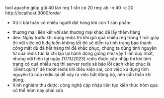 tool apache giúp gửi 40 làn req 1 rần có 20 req: ab -n 40 -c 20 http://localhost:3000/order

- Xử lí bài toán có nhiều người đặt hàng khi còn 1 sản phẩm:
+ thương mại: liên kết với sàn thương mại khác để lấy thêm hàng
+ dev: Ngày trước khi dùng redis thì khi gửi quá nhiều req trong 1 mili giây thì với việc xử lí đa luồn không tốt thì sẽ diễn ra tình trạng báo thành công mặt dù đã hết hàng thì để khắc phục, chúng ta dùng tính nguyên tử của redis tức là chỉ lặp lại hành động giống như vậy 1 lần duy nhất, nhưng với hiện tại ngày (17/3/2023) redis được cập nhập thì khi tình trạng có quá nhiều req thì server redis sẽ báo lỗi cách khắc phục là 'client.quit()' để thoát redis khi điều kiện sai, còn việc xử dụng tính nguyên tử của redis lại dễ xảy ra việc bất động bộ, nên cẩn thẩn khi dùng.
+ Kinh nghiệm thu được: công nghệ cập nhập liên tục kiến thức hôm qua có thể hôm nay phải sửa
